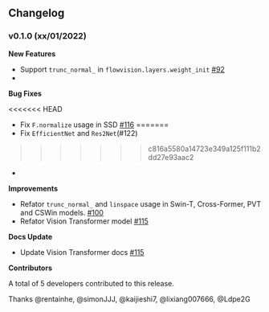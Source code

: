 ## Changelog

### v0.1.0 (xx/01/2022)

**New Features**

- Support `trunc_normal_` in `flowvision.layers.weight_init` [#92](https://github.com/Oneflow-Inc/vision/pull/92)
- 

**Bug Fixes**

<<<<<<< HEAD
- Fix `F.normalize` usage in SSD [#116](https://github.com/Oneflow-Inc/vision/pull/116)
=======
- Fix `EfficientNet` and `Res2Net`(#122)
>>>>>>> c816a5580a14723e349a125f111b2dd27e93aac2
- 

**Improvements**

- Refator `trunc_normal_` and `linspace` usage in Swin-T, Cross-Former, PVT and CSWin models. [#100](https://github.com/Oneflow-Inc/vision/pull/100)
- Refator Vision Transformer model [#115](https://github.com/Oneflow-Inc/vision/pull/115)


**Docs Update**
- Update Vision Transformer docs [#115](https://github.com/Oneflow-Inc/vision/pull/115)


**Contributors**

A total of 5 developers contributed to this release.

Thanks @rentainhe, @simonJJJ, @kaijieshi7, @lixiang007666, @Ldpe2G

